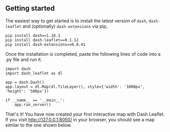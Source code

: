 ## Getting started

The easiest way to get started is to install the latest version of `dash`, `dash-leaflet` and (optionally) `dash-extensions` via pip,

```
pip install dash==1.18.1
pip install dash-leaflet==0.1.12
pip install dash-extensions==0.0.41
```

Once the installation is completed, paste the following lines of code into a .py file and run it.

````
import dash
import dash_leaflet as dl

app = dash.Dash()
app.layout = dl.Map(dl.TileLayer(), style={'width': '1000px', 'height': '500px'})

if __name__ == '__main__':
    app.run_server()    
````

That's it! You have now created your first interactive map with Dash Leaflet. If you visit http://127.0.0.1:8050/ in your browser, you should see a map similar to the one shown below. 